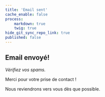 ```yaml
---
title: 'Email sent'
cache_enable: false
process:
    markdown: true
    twig: true
hide_git_sync_repo_link: true
published: false
---
```


## Email envoyé!
_Vérifiez vos spams._

Merci pour votre prise de contact !

Nous reviendrons vers vous dès que possible.